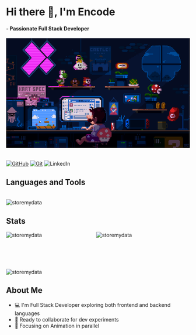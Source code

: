 <h1 align="left"> Hi there 👋, I'm Encode </h1>
<h4 align="left"> - Passionate Full Stack Developer </h4>

<!--![Gif](./pixel-jeff-room.gif) -->
<img src="./pixel-jeff-room.gif" alt="gif" height="300" width="600" />


<br> [![GitHub](https://img.shields.io/badge/GitHub-181717.svg?style=for-the-badge&logo=GitHub&logoColor=white)](https://github.com/storemydata)
[![Git](https://img.shields.io/badge/Git-F05032?style=for-the-badge&logo=git&logoColor=white)](https://git-scm.com/)
![LinkedIn](https://img.shields.io/badge/LinkedIn-%230077B5.svg?style=for-the-badge&logo=linkedin&logoColor=white)
<br>

## Languages and Tools
<br><img alt="storemydata" src="https://skillicons.dev/icons?i=html,css,js,mongodb,express,react,nodejs,blender,vercel&theme=dark"/> </br>

## Stats
<img  align="left" width="49%" src="https://github-readme-stats.vercel.app/api?username=storemydata&show_icons=true&theme=dark" alt="storemydata"/>
<img src="https://github-readme-stats.vercel.app/api/top-langs/?username=storemydata&hide_progress=true&theme=dark" alt="storemydata"/> <br><br><br><br><br>

<img align="center" src="https://streak-stats.demolab.com/?user=storemydata&theme=shadow-brown" alt="storemydata"/> </p>

## About Me
- :computer: I'm Full Stack Developer exploring both frontend and backend languages
- :handshake: Ready to collaborate for dev experiments
- :art: Focusing on Animation in parallel







 

